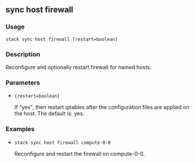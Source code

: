 ## sync host firewall

### Usage

`stack sync host firewall [restart=boolean]`

### Description


Reconfigure and optionally restart firewall for named hosts.



### Parameters
* `{restart=boolean}`

   If "yes", then restart iptables after the configuration files are
	applied on the host.
	The default is: yes.

### Examples

* `stack sync host firewall compute-0-0`

   Reconfigure and restart the firewall on compute-0-0.



